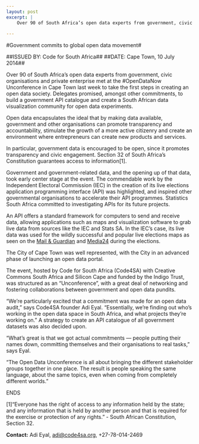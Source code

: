 ```yaml
---
layout: post
excerpt: |
    Over 90 of South Africa’s open data experts from government, civic organisations and private enterprise met at the #OpenDataNow Unconference in Cape Town last week to take the first steps in creating an open data society.
   
---
```


#Government commits to global open data movement#

##ISSUED BY:	Code for South Africa##
##DATE:		Cape Town, 10 July 2014##

Over 90 of South Africa’s open data experts from government, civic organisations and private enterprise met at the #OpenDataNow Unconference in Cape Town last week to take the first steps in creating an open data society. Delegates promised, amongst other commitments, to build a government API catalogue and create a South African data visualization community for open data experiments.

Open data encapsulates the ideal that by making data available, government and other organisations can promote transparency and accountability, stimulate the growth of a more active citizenry and create an environment where entrepreneurs can create new products and services.

In particular, government data is encouraged to be open, since it promotes transparency and civic engagement. Section 32 of South Africa’s Constitution guarantees access to information[1].

Government and government-related data, and the opening up of that data, took early center stage at the event. The commendable work by the Independent Electoral Commission (IEC) in the creation of its live elections application programming interface (API) was highlighted, and inspired other governmental organisations to accelerate their API programmes. Statistics South Africa committed to investigating APIs for its future projects.

An API offers a standard framework for computers to send and receive data, allowing applications such as maps and visualization software to grab live data from sources like the IEC and Stats SA. In the IEC’s case, its live data was used for the wildly successful and popular live elections maps as seen on the [Mail & Guardian](http://mg.co.za/data/2014-05-07-live-elections-2014-results) and [Media24](http://www.news24.com/Elections/Results) during the elections.

The City of Cape Town was well represented, with the City in an advanced phase of launching an open data portal.

The event, hosted by Code for South Africa (Code4SA) with Creative Commons South Africa and Silicon Cape and funded by the Indigo Trust, was structured as an “Unconference”, with a great deal of networking and fostering collaborations between government and open data pundits.

“We’re particularly excited that a commitment was made for an open data audit,” says Code4SA founder Adi Eyal. “Essentially, we’re finding out who’s working in the open data space in South Africa, and what projects they’re working on.” A strategy to create an API catalogue of all government datasets was also decided upon.

“What’s great is that we got actual commitments — people putting their names down, committing themselves and their organisations to real tasks,” says Eyal.

“The Open Data Unconference is all about bringing the different stakeholder groups together in one place. The result is people speaking the same language, about the same topics, even when coming from completely different worlds.”

ENDS

[1]“Everyone has the right of access to any information held by the state; and any information that is held by another person and that is required for the exercise or protection of any rights.” - South African Constitution, Section 32.


**Contact:**
Adi Eyal, [adi@code4sa.org](mailto:adi@code4sa.org), +27-78-014-2469




